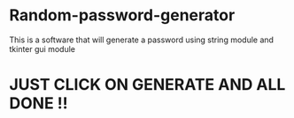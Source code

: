 # Random-password-generator
This is a software that will generate a password using string module and tkinter gui module 
#    JUST CLICK ON GENERATE AND ALL DONE !!
